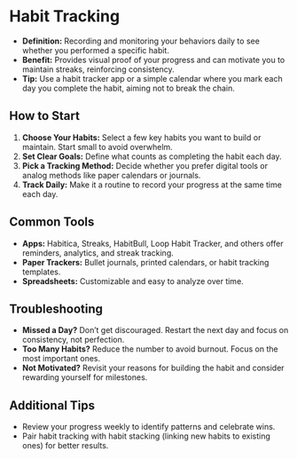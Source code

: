 # Habit Tracking

- **Definition:** Recording and monitoring your behaviors daily to see whether you performed a specific habit.
- **Benefit:** Provides visual proof of your progress and can motivate you to maintain streaks, reinforcing consistency.
- **Tip:** Use a habit tracker app or a simple calendar where you mark each day you complete the habit, aiming not to break the chain.

## How to Start

1. **Choose Your Habits:** Select a few key habits you want to build or maintain. Start small to avoid overwhelm.
2. **Set Clear Goals:** Define what counts as completing the habit each day.
3. **Pick a Tracking Method:** Decide whether you prefer digital tools or analog methods like paper calendars or journals.
4. **Track Daily:** Make it a routine to record your progress at the same time each day.

## Common Tools

- **Apps:** Habitica, Streaks, HabitBull, Loop Habit Tracker, and others offer reminders, analytics, and streak tracking.
- **Paper Trackers:** Bullet journals, printed calendars, or habit tracking templates.
- **Spreadsheets:** Customizable and easy to analyze over time.

## Troubleshooting

- **Missed a Day?** Don’t get discouraged. Restart the next day and focus on consistency, not perfection.
- **Too Many Habits?** Reduce the number to avoid burnout. Focus on the most important ones.
- **Not Motivated?** Revisit your reasons for building the habit and consider rewarding yourself for milestones.

## Additional Tips

- Review your progress weekly to identify patterns and celebrate wins.
- Pair habit tracking with habit stacking (linking new habits to existing ones) for better results.
